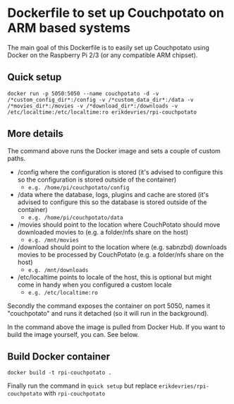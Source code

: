 # Dockerfile to set up Couchpotato on ARM based systems

The main goal of this Dockerfile is to easily set up Couchpotato using Docker on the Raspberry Pi 2/3 (or any compatible ARM chipset).

## Quick setup

`docker run -p 5050:5050 --name couchpotato -d -v /*custom_config_dir*:/config -v /*custom_data_dir*:/data -v /*movies_dir*:/movies -v /*download_dir*:/downloads -v /etc/localtime:/etc/localtime:ro erikdevries/rpi-couchpotato`

## More details

The command above runs the Docker image and sets a couple of custom paths.

* /config where the configuration is stored (it's advised to configure this so the configuration is stored outside of the container)
    * `e.g. /home/pi/couchpotato/config`
* /data where the database, logs, plugins and cache are stored (it's advised to configure this so the database is stored outside of the container)
    * `e.g. /home/pi/couchpotato/data`
* /movies should point to the location where CouchPotato should move downloaded movies to (e.g. a folder/nfs share on the host)
    * `e.g. /mnt/movies`
* /download should point to the location where (e.g. sabnzbd) downloads movies to be processed by CouchPotato (e.g. a folder/nfs share on the host)
    * `e.g. /mnt/downloads`
* /etc/localtime points to locale of the host, this is optional but might come in handy when you configured a custom locale
    * `e.g. /etc/localtime:ro`

Secondly the command exposes the container on port 5050, names it "couchpotato" and runs it detached (so it will run in the background).

In the command above the image is pulled from Docker Hub. If you want to build the image yourself, you can. See below. 

## Build Docker container

`docker build -t rpi-couchpotato .`

Finally run the command in `quick setup` but replace `erikdevries/rpi-couchpotato` with `rpi-couchpotato` 
